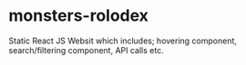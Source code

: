 # monsters-rolodex
Static React JS Websit which includes; hovering component, search/filtering component, API calls etc.
